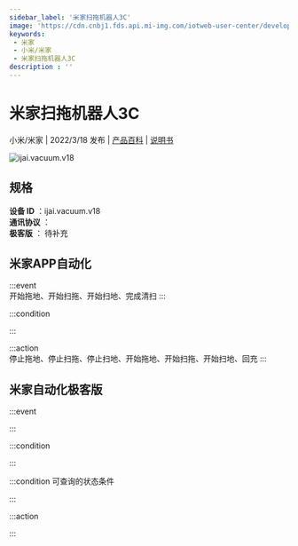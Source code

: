 ```yaml
---
sidebar_label: '米家扫拖机器人3C'
image: 'https://cdn.cnbj1.fds.api.mi-img.com/iotweb-user-center/developer_16790480294510HOn7hB9.png?GalaxyAccessKeyId=AKVGLQWBOVIRQ3XLEW&Expires=9223372036854775807&Signature=l5cIHWOHLk115oHI1bHchv+0mLM='
keywords: 
 - 米家
 - 小米/米家
 - 米家扫拖机器人3C
description : ''
---
```

# 米家扫拖机器人3C

小米/米家 | 2022/3/18 发布 | [产品百科](https://home.mi.com/webapp/content/baike/product/index.html?model=ijai.vacuum.v18/) | [说明书](https://home.mi.com/views/introduction.html?model=ijai.vacuum.v18&region=cn)

![ijai.vacuum.v18](https://cdn.cnbj1.fds.api.mi-img.com/iotweb-user-center/developer_16790480294510HOn7hB9.png?GalaxyAccessKeyId=AKVGLQWBOVIRQ3XLEW&Expires=9223372036854775807&Signature=l5cIHWOHLk115oHI1bHchv+0mLM=)

## 规格  
> 
**设备 ID** ：ijai.vacuum.v18  
**通讯协议** ：  
**极客版**  ： 待补充 


## 米家APP自动化  

:::event  
开始拖地、开始扫拖、开始扫地、完成清扫
:::

:::condition  

:::

:::action   
停止拖地、停止扫拖、停止扫地、开始拖地、开始扫拖、开始扫地、回充
:::

## 米家自动化极客版  

:::event  

:::

:::condition  

:::

:::condition 可查询的状态条件  

:::

:::action  

:::

        
